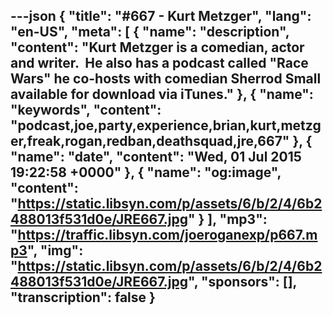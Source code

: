 ---json
{
  "title": "#667 - Kurt Metzger",
  "lang": "en-US",
  "meta": [
    {
      "name": "description",
      "content": "Kurt Metzger is a comedian, actor and writer.  He also has a podcast called \"Race Wars\" he co-hosts with comedian Sherrod Small available for download via iTunes."
    },
    {
      "name": "keywords",
      "content": "podcast,joe,party,experience,brian,kurt,metzger,freak,rogan,redban,deathsquad,jre,667"
    },
    {
      "name": "date",
      "content": "Wed, 01 Jul 2015 19:22:58 +0000"
    },
    {
      "name": "og:image",
      "content": "https://static.libsyn.com/p/assets/6/b/2/4/6b2488013f531d0e/JRE667.jpg"
    }
  ],
  "mp3": "https://traffic.libsyn.com/joeroganexp/p667.mp3",
  "img": "https://static.libsyn.com/p/assets/6/b/2/4/6b2488013f531d0e/JRE667.jpg",
  "sponsors": [],
  "transcription": false
}
---
<episode-header />

<timemark seconds="0" />

<transcribe-call-to-action />

<episode-footer />